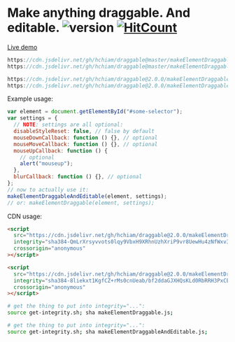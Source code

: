 # Make anything draggable. And editable. ![version](https://img.shields.io/github/release/hchiam/draggable?style=flat-square) [![HitCount](http://hits.dwyl.com/hchiam/draggable.svg)](http://hits.dwyl.com/hchiam/draggable)

[Live demo](https://codepen.io/hchiam/pen/pobxgBo)

```js
https://cdn.jsdelivr.net/gh/hchiam/draggable@master/makeElementDraggable.js
https://cdn.jsdelivr.net/gh/hchiam/draggable@master/makeElementDraggableAndEditable.js
```

```js
https://cdn.jsdelivr.net/gh/hchiam/draggable@2.0.0/makeElementDraggable.js
https://cdn.jsdelivr.net/gh/hchiam/draggable@2.0.0/makeElementDraggableAndEditable.js
```

Example usage:

```js
var element = document.getElementById("#some-selector");
var settings = {
  // NOTE: settings are all optional:
  disableStyleReset: false, // false by default
  mouseDownCallback: function () {}, // optional
  mouseMoveCallback: function () {}, // optional
  mouseUpCallback: function () {
    // optional
    alert("mouseup");
  },
  blurCallback: function () {}, // optional
};
// now to actually use it:
makeElementDraggableAndEditable(element, settings);
// or: makeElementDraggable(element, settings);
```

CDN usage:

```html
<script
  src="https://cdn.jsdelivr.net/gh/hchiam/draggable@2.0.0/makeElementDraggable.js"
  integrity="sha384-QmLrXrsyvvots0lqy9VbxH9XRhnUzhXriP9vr8UewHu4zNfWxv3J+2ZcooyFjgNw"
  crossorigin="anonymous"
></script>
```

```html
<script
  src="https://cdn.jsdelivr.net/gh/hchiam/draggable@2.0.0/makeElementDraggableAndEditable.js"
  integrity="sha384-8liekxt1KgfCZ+rMs0cnUeab/bf2ddaGJXHQsKLd0RbRRH3PxCEkpmcRXiac5zRU"
  crossorigin="anonymous"
></script>
```

```bash
# get the thing to put into integrity="...":
source get-integrity.sh; sha makeElementDraggable.js;
```

```bash
# get the thing to put into integrity="...":
source get-integrity.sh; sha makeElementDraggableAndEditable.js;
```

